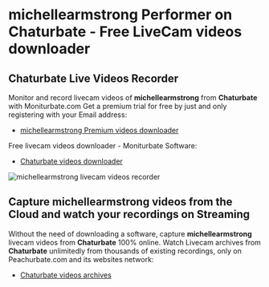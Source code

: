 # michellearmstrong Performer on Chaturbate - Free LiveCam videos downloader

## Chaturbate Live Videos Recorder

Monitor and record livecam videos of **michellearmstrong** from **Chaturbate** with Moniturbate.com
Get a premium trial for free by just and only registering with your Email address:
* [michellearmstrong Premium videos downloader](https://moniturbate.com/request-demo-licence-key.html)

Free livecam videos downloader - Moniturbate Software:
* [Chaturbate videos downloader](https://moniturbate.com/moniturbate-download-software.html)

![michellearmstrong livecam videos recorder](https://peachurnet.com/templates/moniturbate-software.png)


## Capture michellearmstrong videos from the Cloud and watch your recordings on Streaming

Without the need of downloading a software, capture **michellearmstrong** livecam videos from **Chaturbate** 100% online.
Watch Livecam archives from **Chaturbate** unlimitedly from thousands of existing recordings, only on Peachurbate.com and its websites network:
* [Chaturbate videos archives](https://peachurnet.com/)